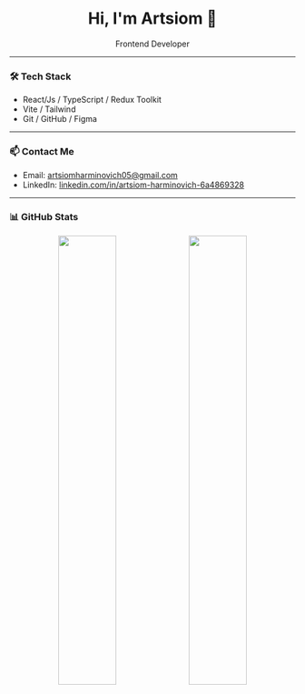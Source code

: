 <h1 align="center">Hi, I'm Artsiom 👋</h1>

<p align="center">
  Frontend Developer
</p>

---

### 🛠 Tech Stack

- React/Js / TypeScript / Redux Toolkit  
- Vite / Tailwind  
- Git / GitHub / Figma  

---

### 📫 Contact Me

- Email: artsiomharminovich05@gmail.com  
- LinkedIn: [linkedin.com/in/artsiom-harminovich-6a4869328](https://www.linkedin.com/in/artsiom-harminovich-6a4869328)

---

### 📊 GitHub Stats

<div align="center">
  <img src="https://github-readme-stats.vercel.app/api?username=oCMEXo&show_icons=true&theme=default" width="45%" />
  <img src="https://github-readme-stats.vercel.app/api/top-langs/?username=oCMEXo&layout=compact&theme=default" width="45%" />
</div>
